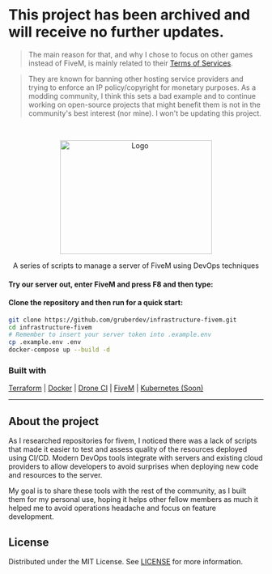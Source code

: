 # This project has been archived and will receive no further updates.
> The main reason for that, and why I chose to focus on other games instead of FiveM, is mainly related to their [Terms of Services](https://runtime.fivem.net/fivem-service-agreement-4.pdf).

> They are known for banning other hosting service providers and trying to enforce an IP policy/copyright for monetary purposes. As a modding community, I think this sets a bad example and to continue working on open-source projects that might benefit them is not in the community's best interest (nor mine). I won't be updating this project.

<!-- PROJECT LOGO -->
<table>
<br />
<p align="center">

  <img src="./assets/logo.png" alt="Logo" width="300" height="225">

  <div align="center">

</div>
  <p align="center">
    A series of scripts to manage a server of FiveM using DevOps techniques
    <br />

#### Try our server out, enter FiveM and press F8 and then type:

#### Clone the repository and then run for a quick start:

```sh
git clone https://github.com/gruberdev/infrastructure-fivem.git
cd infrastructure-fivem
# Remember to insert your server token into .example.env
cp .example.env .env
docker-compose up --build -d
```

### Built with

[Terraform](https://www.terraform.io) | [Docker](http://docker.com) | [Drone CI](https://www.drone.io) | [FiveM](https://fivem.net/) | [Kubernetes (Soon)](https://kubernetes.io/)

---

<!-- ABOUT THE PROJECT -->

## About the project

As I researched repositories for fivem, I noticed there was a lack of scripts that made it easier to test and assess quality of the resources deployed using CI/CD. Modern DevOps tools integrate with servers and existing cloud providers to allow developers to avoid surprises when deploying new code and resources to the server.

My goal is to share these tools with the rest of the community, as I built them for my personal use, hoping it helps other fellow members as much it helped me to avoid operations headache and focus on feature development.


<!-- LICENSE -->

## License

Distributed under the MIT License. See [LICENSE](https://github.com/gruberdev/infrastructure-fivem/blob/main/LICENSE) for more information.

<!-- BADGE IMAGES URLs -->

[quality-badge]: https://img.shields.io/codefactor/grade/github/gruberdev/infrastructure-fivem?label=Code%20Quality&color=46bac0&labelColor=1F1F1F&logo=CodeFactor&style=flat-square
[pipeline-badge]: https://img.shields.io/drone/build/gruberdev/infrastructure-fivem?label=Pipeline%20Status&color=46bac0&labelColor=1F1F1F&logo=Drone&style=flat-square&server=https%3A%2F%2Fdrone.gruber.dev.br
[documentation-badge]: https://img.shields.io/badge/project%20docs-onlinedocumentation?style=flat-square&logo=Hack%20Hands&color=46bac0&labelColor=1F1F1F&logo

<!-- PROJECT BADGE HYPERLINKS -->

[pipeline-url]: https://drone.gruber.dev.br/gruberdev/infrastructure-fivem
[quality-url]: https://www.codefactor.io/repository/github/gruberdev/infrastructure-fivem
[documentation-url]: https://documentation.roleplay.gruber.dev.br
